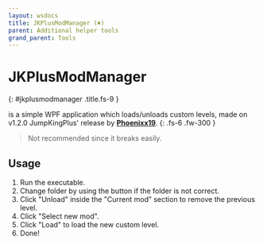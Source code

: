 ```yaml
---
layout: wsdocs
title: JKPlusModManager (✖)
parent: Additional helper tools
grand_parent: Tools
---
```


# JKPlusModManager <a target="_blank" title="Download tool" href="https://github.com/JumpKingPlus/JumpKingPlus/releases/tag/v1.2.0"><ion-icon name="download"></ion-icon></a><a title="Go to repository" target="_blank" href="https://github.com/JumpKingPlus/JumpKingPlus/tree/master/JKPlusModManager"><ion-icon name="logo-github"></ion-icon></a>
{: #jkplusmodmanager .title.fs-9 }

is a simple WPF application which loads/unloads custom levels, made on v1.2.0 JumpKingPlus' release by [**Phoenixx19**](https://github.com/Phoenixx19).
{: .fs-6 .fw-300 }

> Not recommended since it breaks easily.

## Usage

1. Run the executable.
2. Change folder by using the button if the folder is not correct.
3. Click "Unload" inside the "Current mod" section to remove the previous level.
4. Click "Select new mod".
5. Click "Load" to load the new custom level.
6. Done!